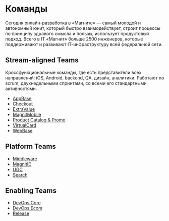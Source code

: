 # Команды

Сегодня онлайн-разработка в «Магните» — самый молодой и автономный юнит, который быстро взаимодействует, строит процессы по принципу здравого смысла и пользы, использует продуктовый подход. Всего в IT «Магнит» больше 2500 инженеров, которые поддерживают и развивают IT-инфраструктуру всей федеральной сети.

## Stream-aligned Teams

Кроссфункциональные команды, где есть представители всех направлений: iOS, Android, backend, QA, дизайн, аналитики. Работают по scrum, двухнедельными спринтами, со всеми его стандартными активностями.

* [AppBase](app.md)
* [Checkout](checkout.md)
* [ExtraValue](extravalue.md)
* [MagnitMobile](magnit_mobile.md)
* [Product Catalog & Promo](productpromo.md)
* [VirtualCard](virtualcard.md)
* [WebBase](web.md)

## Platform Teams

* [Middleware](middleware.md)
* [MagnitID](magnit_id.md)
* [UGC](ugc.md)
* [Search](search.md)

## Enabling Teams

* [DevOps Core](devops_core.md)
* [DevOps Ecom](devops_ecom.md)
* [Release](release.md)
